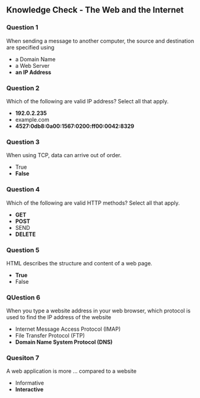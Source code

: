 ## Knowledge Check - The Web and the Internet

### Question 1

When sending a message to another computer, the source and destination are specified using

- a Domain Name
- a Web Server
- **an IP Address**

### Question 2

Which of the following are valid IP address? Select all that apply.

- **192.0.2.235**
- example.com
- **4527:0db8:0a00:1567:0200:ff00:0042:8329**

### Question 3

When using TCP, data can arrive out of order.

- True
- **False**

### Question 4

Which of the following are valid HTTP methods? Select all that apply.

- **GET**
- **POST**
- SEND
- **DELETE**

### Question 5

HTML describes the structure and content of a web page.

- **True**
- False

### QUestion 6

When you type a website address in your web browser, which protocol is used to find the IP address of the website

- Internet Message Access Protocol (IMAP)
- File Transfer Protocol (FTP)
- **Domain Name System Protocol (DNS)**

### Quesiton 7

A web application is more ... compared to a website

- Informative
- **Interactive**
